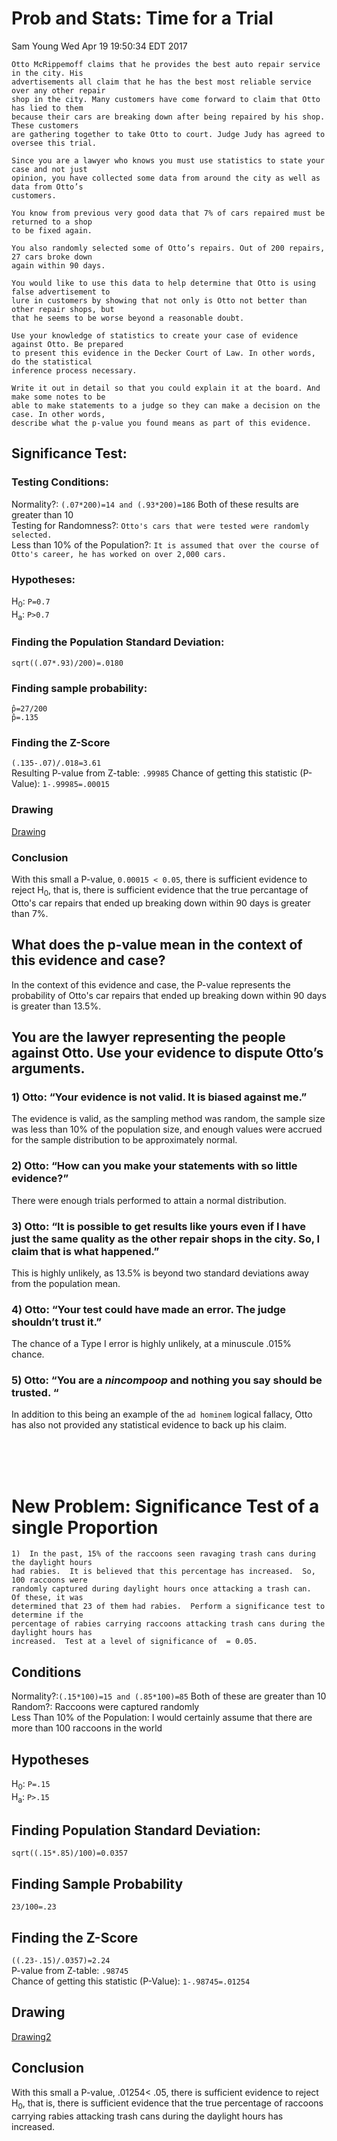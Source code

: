 # Prob and Stats: Time for a Trial
Sam Young Wed Apr 19 19:50:34 EDT 2017

```
Otto McRippemoff claims that he provides the best auto repair service in the city. His
advertisements all claim that he has the best most reliable service over any other repair
shop in the city. Many customers have come forward to claim that Otto has lied to them
because their cars are breaking down after being repaired by his shop. These customers
are gathering together to take Otto to court. Judge Judy has agreed to oversee this trial.

Since you are a lawyer who knows you must use statistics to state your case and not just
opinion, you have collected some data from around the city as well as data from Otto’s
customers.

You know from previous very good data that 7% of cars repaired must be returned to a shop
to be fixed again.

You also randomly selected some of Otto’s repairs. Out of 200 repairs, 27 cars broke down
again within 90 days.

You would like to use this data to help determine that Otto is using false advertisement to
lure in customers by showing that not only is Otto not better than other repair shops, but
that he seems to be worse beyond a reasonable doubt.

Use your knowledge of statistics to create your case of evidence against Otto. Be prepared
to present this evidence in the Decker Court of Law. In other words, do the statistical
inference process necessary.

Write it out in detail so that you could explain it at the board. And make some notes to be
able to make statements to a judge so they can make a decision on the case. In other words,
describe what the p-value you found means as part of this evidence.
```

## Significance Test:

### Testing Conditions:
Normality?: `(.07*200)=14 and (.93*200)=186` Both of these results are greater than 10<br>
Testing for Randomness?: `Otto's cars that were tested were randomly selected.` <br>
Less than 10% of the Population?: `It is assumed that over the course of Otto's career, he has worked on over 2,000 cars.`

### Hypotheses:

H<sub>0</sub>: `P=0.7` <br>
H<sub>a</sub>: `P>0.7`

### Finding the Population Standard Deviation:
`sqrt((.07*.93)/200)=.0180`

### Finding sample probability:
`p̂=27/200`<br>`p̂=.135`

### Finding the Z-Score
`(.135-.07)/.018=3.61` <br>
Resulting P-value from Z-table: `.99985`
Chance of getting this statistic (P-Value): `1-.99985=.00015`

### Drawing
[Drawing](http://i.imgur.com/JbJF4be.png)

### Conclusion
With this small a P-value, `0.00015 < 0.05`, there is sufficient evidence to reject H<sub>0</sub>, that is, there is sufficient evidence that the true percantage of Otto's car repairs that ended up breaking down within 90 days is greater than 7%.

## What does the p-value mean in the context of this evidence and case?
In the context of this evidence and case, the P-value represents the probability of Otto's
car repairs that ended up breaking down within 90 days is greater than 13.5%.

## You are the lawyer representing the people against Otto.  Use your evidence to dispute Otto’s arguments.

### 1)  Otto:  “Your evidence is not valid.  It is biased against me.”
The evidence is valid, as the sampling method was random, the sample size was less than 10% of the population size, and enough values were accrued for the sample distribution to be approximately normal.

### 2)  Otto:  “How can you make your statements with so little evidence?”
There were enough trials performed to attain a normal distribution.

### 3)  Otto:  “It is possible to get results like yours even if I have just the same quality as the other repair shops in the city.  So, I claim that is what happened.”
This is highly unlikely, as 13.5% is beyond two standard deviations away from the population mean.

### 4)  Otto:  “Your test could have made an error.  The judge shouldn’t trust it.”
The chance of a Type I error is highly unlikely, at a minuscule .015% chance.

### 5)  Otto:  “You are a ***nincompoop*** and nothing you say should be trusted. “
In addition to this being an example of the `ad hominem` logical fallacy, Otto has also not provided any statistical evidence to back up his claim.

<br><br><br>

# New Problem: Significance Test of a single Proportion

```
1)  In the past, 15% of the raccoons seen ravaging trash cans during the daylight hours
had rabies.  It is believed that this percentage has increased.  So, 100 raccoons were
randomly captured during daylight hours once attacking a trash can.  Of these, it was
determined that 23 of them had rabies.  Perform a significance test to determine if the
percentage of rabies carrying raccoons attacking trash cans during the daylight hours has
increased.  Test at a level of significance of  = 0.05.
```

## Conditions
Normality?:`(.15*100)=15 and (.85*100)=85` Both of these are greater than 10 <br>
Random?: Raccoons were captured randomly <br>
Less Than 10% of the Population: I would certainly assume that there are more than 100 raccoons in the world

## Hypotheses
H<sub>0</sub>: `P=.15` <br>
H<sub>a</sub>: `P>.15`

## Finding Population Standard Deviation:
`sqrt((.15*.85)/100)=0.0357`

## Finding Sample Probability
`23/100=.23`

## Finding the Z-Score
`((.23-.15)/.0357)=2.24` <br>
P-value from Z-table: `.98745` <br>
Chance of getting this statistic (P-Value): `1-.98745=.01254`

## Drawing
[Drawing2](http://i.imgur.com/MmsmUao.png)

## Conclusion
With this small a P-value, .01254< .05, there is sufficient evidence to reject H<sub>0</sub>, that is, there is sufficient evidence that the true percentage of raccoons carrying rabies attacking trash cans during the daylight hours has increased.
